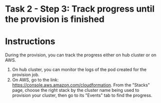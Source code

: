 # Task 2 - Step 3: Track progress until the provision is finished

  Instructions
  ============

  During the provision, you can track the progress either on hub cluster or on AWS.

  1) On hub cluster, you can monitor the logs of the pod created for the provision job.
  2) On AWS, go to the link: https://console.aws.amazon.com/cloudformation. From the "Stacks" page, choose the
     right stack by the cluster name being used to provision your cluster, then go to its "Events" tab to find
     the progress.
